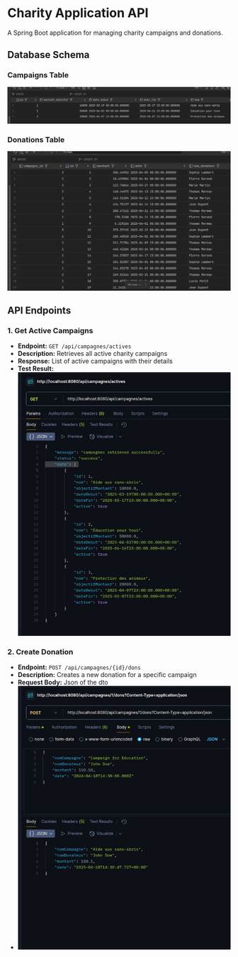 # Charity Application API

A Spring Boot application for managing charity campaigns and donations.

## Database Schema

### Campaigns Table
![Campaigns Database Schema](campagnes%20-%20db.png)

### Donations Table
![Donations Database Schema](donations-%20db.png)

## API Endpoints

### 1. Get Active Campaigns
- **Endpoint:** `GET /api/campagnes/actives`
- **Description:** Retrieves all active charity campaigns
- **Response:** List of active campaigns with their details
- **Test Result:**
  ![Get Campaigns Test](route%201%20test%20-%20using%20postman%20-%20get%20campangs.png)

### 2. Create Donation
- **Endpoint:** `POST /api/campagnes/{id}/dons`
- **Description:** Creates a new donation for a specific campaign
- **Request Body:** Json of the dto
-   ![Get Campaigns Test](route%202%20test-%20usig%20postman%20-%20post%20don.png)
